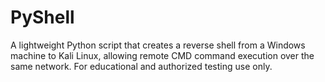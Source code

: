# PyShell
A lightweight Python script that creates a reverse shell from a Windows machine to Kali Linux, allowing remote CMD command execution over the same network. For educational and authorized testing use only.
